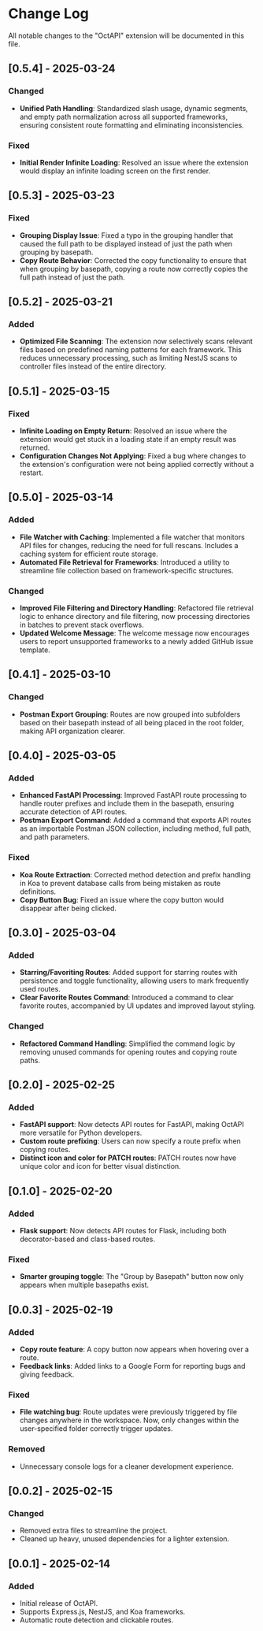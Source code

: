 # Change Log

All notable changes to the "OctAPI" extension will be documented in this file.

## [0.5.4] - 2025-03-24 
### Changed  
- **Unified Path Handling**: Standardized slash usage, dynamic segments, and empty path normalization across all supported frameworks, ensuring consistent route formatting and eliminating inconsistencies.  

### Fixed
- **Initial Render Infinite Loading**: Resolved an issue where the extension would display an infinite loading screen on the first render.

## [0.5.3] - 2025-03-23 
### Fixed 
- **Grouping Display Issue**: Fixed a typo in the grouping handler that caused the full path to be displayed instead of just the path when grouping by basepath.  
- **Copy Route Behavior**: Corrected the copy functionality to ensure that when grouping by basepath, copying a route now correctly copies the full path instead of just the path.  

## [0.5.2] - 2025-03-21
### Added  
- **Optimized File Scanning**: The extension now selectively scans relevant files based on predefined naming patterns for each framework. This reduces unnecessary processing, such as limiting NestJS scans to controller files instead of the entire directory.

## [0.5.1] - 2025-03-15  
### Fixed  
- **Infinite Loading on Empty Return**: Resolved an issue where the extension would get stuck in a loading state if an empty result was returned.  
- **Configuration Changes Not Applying**: Fixed a bug where changes to the extension's configuration were not being applied correctly without a restart.  

## [0.5.0] - 2025-03-14  
### Added  
- **File Watcher with Caching**: Implemented a file watcher that monitors API files for changes, reducing the need for full rescans. Includes a caching system for efficient route storage.  
- **Automated File Retrieval for Frameworks**: Introduced a utility to streamline file collection based on framework-specific structures.  

### Changed  
- **Improved File Filtering and Directory Handling**: Refactored file retrieval logic to enhance directory and file filtering, now processing directories in batches to prevent stack overflows.  
- **Updated Welcome Message**: The welcome message now encourages users to report unsupported frameworks to a newly added GitHub issue template.   

## [0.4.1] - 2025-03-10  
### Changed  
- **Postman Export Grouping**: Routes are now grouped into subfolders based on their basepath instead of all being placed in the root folder, making API organization clearer.

## [0.4.0] - 2025-03-05
### Added
- **Enhanced FastAPI Processing**: Improved FastAPI route processing to handle router prefixes and include them in the basepath, ensuring accurate detection of API routes.
- **Postman Export Command**: Added a command that exports API routes as an importable Postman JSON collection, including method, full path, and path parameters.

### Fixed
- **Koa Route Extraction**: Corrected method detection and prefix handling in Koa to prevent database calls from being mistaken as route definitions.
- **Copy Button Bug**: Fixed an issue where the copy button would disappear after being clicked.

## [0.3.0] - 2025-03-04
### Added
- **Starring/Favoriting Routes**: Added support for starring routes with persistence and toggle functionality, allowing users to mark frequently used routes.
- **Clear Favorite Routes Command**: Introduced a command to clear favorite routes, accompanied by UI updates and improved layout styling.

### Changed
- **Refactored Command Handling**: Simplified the command logic by removing unused commands for opening routes and copying route paths.

## [0.2.0] - 2025-02-25
### Added
- **FastAPI support**: Now detects API routes for FastAPI, making OctAPI more versatile for Python developers.
- **Custom route prefixing**: Users can now specify a route prefix when copying routes.
- **Distinct icon and color for PATCH routes**: PATCH routes now have unique color and icon for better visual distinction.

## [0.1.0] - 2025-02-20
### Added
- **Flask support**: Now detects API routes for Flask, including both decorator-based and class-based routes.

### Fixed
- **Smarter grouping toggle**: The "Group by Basepath" button now only appears when multiple basepaths exist.

## [0.0.3] - 2025-02-19
### Added
- **Copy route feature**: A copy button now appears when hovering over a route.
- **Feedback links**: Added links to a Google Form for reporting bugs and giving feedback.

### Fixed
- **File watching bug**: Route updates were previously triggered by file changes anywhere in the workspace. Now, only changes within the user-specified folder correctly trigger updates.

### Removed
- Unnecessary console logs for a cleaner development experience.

## [0.0.2] - 2025-02-15
### Changed
- Removed extra files to streamline the project.
- Cleaned up heavy, unused dependencies for a lighter extension.

## [0.0.1] - 2025-02-14
### Added
- Initial release of OctAPI.
- Supports Express.js, NestJS, and Koa frameworks.
- Automatic route detection and clickable routes.
